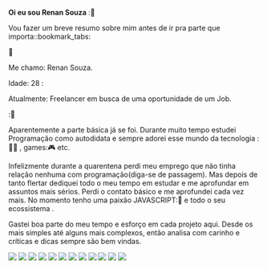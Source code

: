 <strong>Oi eu sou Renan Souza</strong> ::boy:

<p>Vou fazer um breve resumo sobre mim antes de ir pra parte que importa::bookmark_tabs:​<br></p> 

:bookmark_tabs:

<p> Me chamo: Renan Souza.
    
</p>

Idade: 28 :

Atualmente: Freelancer em busca de uma oportunidade de um Job.</p>::blue_heart:

Aparentemente a parte básica já se foi. Durante muito tempo estudei Programação como autodidata e sempre adorei esse mundo da tecnologia ::man_technologist: , games::video_game: etc. 

Infelizmente durante a quarentena perdi meu emprego que não tinha relação nenhuma com programação(diga-se de passagem). Mas depois de tanto flertar dediquei todo o meu tempo em estudar e me aprofundar em assuntos mais sérios. Perdi o contato básico e me aprofundei cada vez mais. No momento tenho uma paixão JAVASCRIPT::yellow_heart: e todo o seu ecossistema .

Gastei boa parte do meu tempo e esforço em cada projeto aqui. Desde os mais simples até alguns mais complexos, então analisa com carinho e críticas e dicas sempre são bem vindas.

<img src="https://img.shields.io/badge/HTML5-E34F26?style=for-the-badge&logo=html5&logoColor=white" /> <img src="https://img.shields.io/badge/CSS3-1572B6?style=for-the-badge&logo=css3&logoColor=white" /> <img src="https://img.shields.io/badge/Sass-CC6699?style=for-the-badge&logo=sass&logoColor=white" /> <img src="https://img.shields.io/badge/Bootstrap-563D7C?style=for-the-badge&logo=bootstrap&logoColor=white" />  <img src="https://img.shields.io/badge/JavaScript-F7DF1E?style=for-the-badge&logo=javascript&logoColor=black" /> <img src="https://img.shields.io/badge/TypeScript-007ACC?style=for-the-badge&logo=typescript&logoColor=white" /> <img src="https://img.shields.io/badge/React-20232A?style=for-the-badge&logo=react&logoColor=61DAFB" /> <img src="https://img.shields.io/badge/Redux-593D88?style=for-the-badge&logo=redux&logoColor=white" /> <img src="https://img.shields.io/badge/Node.js-43853D?style=for-the-badge&logo=node.js&logoColor=white" /> <img src="https://img.shields.io/badge/Express.js-404D59?style=for-the-badge" /> <img src="https://img.shields.io/badge/MongoDB-4EA94B?style=for-the-badge&logo=mongodb&logoColor=white" /> <img src="https://img.shields.io/badge/MySQL-00000F?style=for-the-badge&logo=mysql&logoColor=white" /> 
